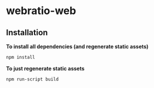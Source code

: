 # webratio-web

## Installation

__To install all dependencies (and regenerate static assets)__
```bash
npm install
```

__To just regenerate static assets__
```bash
npm run-script build
```
